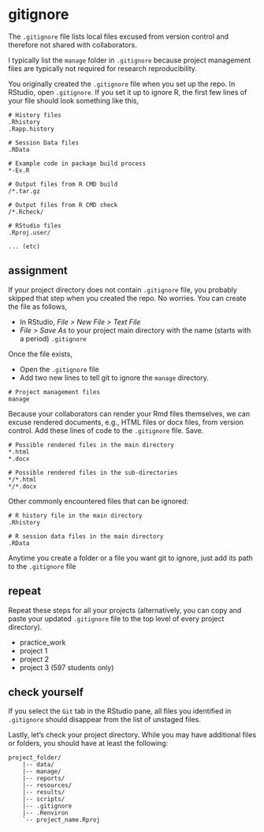 
# gitignore

The `.gitignore` file lists local files excused from version control and
therefore not shared with collaborators.

I typically list the `manage` folder in `.gitignore` because project
management files are typically not required for research
reproducibility.

You originally created the `.gitignore` file when you set up the repo.
In RStudio, open `.gitignore`. If you set it up to ignore R, the first
few lines of your file should look something like this,

    # History files
    .Rhistory
    .Rapp.history
    
    # Session Data files
    .RData
    
    # Example code in package build process
    *-Ex.R
    
    # Output files from R CMD build
    /*.tar.gz
    
    # Output files from R CMD check
    /*.Rcheck/
    
    # RStudio files
    .Rproj.user/
    
    ... (etc) 

## assignment

If your project directory does not contain `.gitignore` file, you
probably skipped that step when you created the repo. No worries. You
can create the file as follows,

  - In RStudio, *File \> New File \> Text File*  
  - *File \> Save As* to your project main directory with the name
    (starts with a period) `.gitignore`

Once the file exists,

  - Open the `.gitignore` file
  - Add two new lines to tell git to ignore the `manage` directory.

<!-- end list -->

    # Project management files 
    manage

Because your collaborators can render your Rmd files themselves, we can
excuse rendered documents, e.g., HTML files or docx files, from version
control. Add these lines of code to the `.gitignore` file. Save.

    # Possible rendered files in the main directory
    *.html
    *.docx
    
    # Possible rendered files in the sub-directories
    */*.html
    */*.docx

Other commonly encountered files that can be ignored:

    # R history file in the main directory
    .Rhistory
    
    # R session data files in the main directory
    .RData

Anytime you create a folder or a file you want git to ignore, just add
its path to the `.gitignore` file

## repeat

Repeat these steps for all your projects (alternatively, you can copy
and paste your updated `.gitignore` file to the top level of every
project directory).

  - practice\_work
  - project 1
  - project 2
  - project 3 (597 students only)

## check yourself

If you select the `Git` tab in the RStudio pane, all files you
identified in `.gitignore` should disappear from the list of unstaged
files.

Lastly, let’s check your project directory. While you may have
additional files or folders, you should have at least the following:

    project_folder/
        |-- data/
        |-- manage/
        |-- reports/
        |-- resources/
        |-- results/
        |-- scripts/
        |-- .gitignore
        |-- .Renviron
        `-- project_name.Rproj
